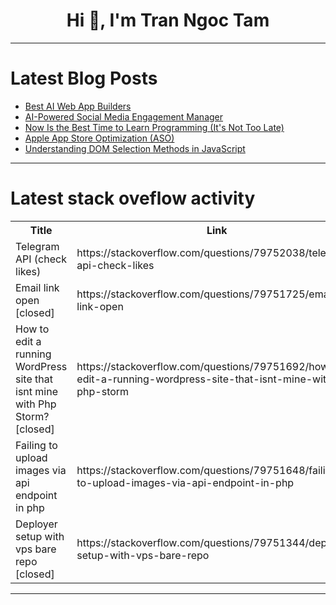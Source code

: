 <h1 align="center">Hi 👋, I'm Tran Ngoc Tam</h1>

---

# Latest Blog Posts 
<!-- BLOG-POST-LIST:START -->
- [Best AI Web App Builders](https://dev.to/pimjo/best-ai-web-app-builders-5a83)
- [AI-Powered Social Media Engagement Manager](https://dev.to/sheeba_mulungi_ae8c80af0d/ai-powered-social-media-engagement-manager-2fo0)
- [Now Is the Best Time to Learn Programming &lpar;It&#39;s Not Too Late&rpar;](https://dev.to/canro91/now-is-the-best-time-to-learn-programming-its-not-too-late-1i72)
- [Apple App Store Optimization &lpar;ASO&rpar;](https://dev.to/junyu_fang_a216509a97501d/apple-app-store-optimization-aso-3kjp)
- [Understanding DOM Selection Methods in JavaScript](https://dev.to/lakshmi_g_74c225d5ca0b272/understanding-dom-selection-methods-in-javascript-3kj0)
<!-- BLOG-POST-LIST:END -->

---

# Latest stack oveflow activity
<table>
  <tr><th>Title</th><th>Link</th></tr>
  <!-- STACKOVERFLOW:START --><tr><td>Telegram API &lpar;check likes&rpar;</td><td>https://stackoverflow.com/questions/79752038/telegram-api-check-likes</td></tr><tr><td>Email link open [closed]</td><td>https://stackoverflow.com/questions/79751725/email-link-open</td></tr><tr><td>How to edit a running WordPress site that isnt mine with Php Storm? [closed]</td><td>https://stackoverflow.com/questions/79751692/how-to-edit-a-running-wordpress-site-that-isnt-mine-with-php-storm</td></tr><tr><td>Failing to upload images via api endpoint in php</td><td>https://stackoverflow.com/questions/79751648/failing-to-upload-images-via-api-endpoint-in-php</td></tr><tr><td>Deployer setup with vps bare repo [closed]</td><td>https://stackoverflow.com/questions/79751344/deployer-setup-with-vps-bare-repo</td></tr><!-- STACKOVERFLOW:END -->
</table>

---


